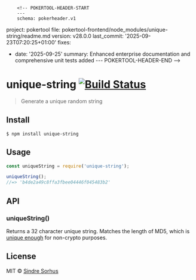         <!-- POKERTOOL-HEADER-START
        ---
        schema: pokerheader.v1
project: pokertool
file: pokertool-frontend/node_modules/unique-string/readme.md
version: v28.0.0
last_commit: '2025-09-23T07:20:25+01:00'
fixes:
- date: '2025-09-25'
  summary: Enhanced enterprise documentation and comprehensive unit tests added
        ---
        POKERTOOL-HEADER-END -->
# unique-string [![Build Status](https://travis-ci.org/sindresorhus/unique-string.svg?branch=master)](https://travis-ci.org/sindresorhus/unique-string)

> Generate a unique random string


## Install

```
$ npm install unique-string
```


## Usage

```js
const uniqueString = require('unique-string');

uniqueString();
//=> 'b4de2a49c8ffa3fbee04446f045483b2'
```


## API

### uniqueString()

Returns a 32 character unique string. Matches the length of MD5, which is [unique enough](https://stackoverflow.com/a/2444336/64949) for non-crypto purposes.


## License

MIT © [Sindre Sorhus](https://sindresorhus.com)
